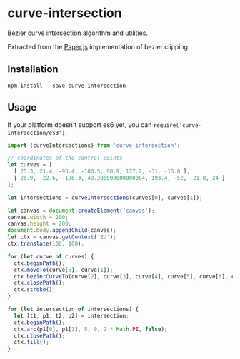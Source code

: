 # curve-intersection

Bezier curve intersection algorithm and utilities.

Extracted from the [Paper.js](https://github.com/paperjs/paper.js) implementation of bezier clipping.

## Installation

```
npm install --save curve-intersection
```

## Usage

If your platform doesn't support es6 yet, you can `require('curve-intersection/es3')`.

```javascript
import {curveIntersections} from 'curve-intersection';

// coordinates of the control points
let curves = [
  [ 25.3, 21.4, -93.4, -180.5, 90.9, 177.2, -31, -15.8 ],
  [ 26.9, -22.6, -196.3, 48.300000000000004, 193.4, -52, -21.8, 24 ]
];

let intersections = curveIntersections(curves[0], curves[1]);

let canvas = document.createElement('canvas');
canvas.width = 200;
canvas.height = 200;
document.body.appendChild(canvas);
let ctx = canvas.getContext('2d');
ctx.translate(100, 100);

for (let curve of curves) {
  ctx.beginPath();
  ctx.moveTo(curve[0], curve[1]);
  ctx.bezierCurveTo(curve[2], curve[3], curve[4], curve[5], curve[6], curve[7]);
  ctx.closePath();
  ctx.stroke();
}

for (let intersection of intersections) {
  let [t1, p1, t2, p2] = intersection;
  ctx.beginPath();
  ctx.arc(p1[0], p1[1], 5, 0, 2 * Math.PI, false);
  ctx.closePath();
  ctx.fill();
}
```
